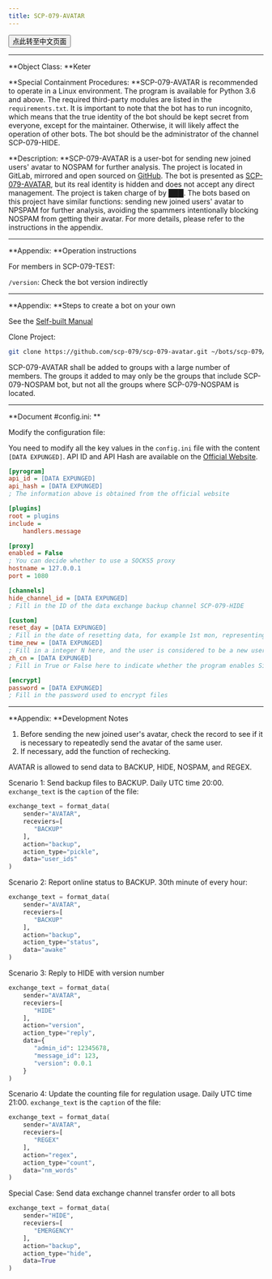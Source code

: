 ```yaml
---
title: SCP-079-AVATAR
---
```


<button onmouseover="PlaySound('totop1')" onmouseout="StopSound('totop1')" onclick="window.location.href = '/avatar-zh/';" class="zh">点此转至中文页面</button>

---

**Object Class: **Keter

**Special Containment Procedures: **SCP-079-AVATAR is recommended to operate in a Linux environment. The program is available for Python 3.6 and above. The required third-party modules are listed in the `requirements.txt`. It is important to note that the bot has to run incognito, which means that the true identity of the bot should be kept secret from everyone, except for the maintainer. Otherwise, it will likely affect the operation of other bots. The bot should be the administrator of the channel SCP-079-HIDE.

**Description: **SCP-079-AVATAR is a user-bot for sending new joined users' avatar to NOSPAM for further analysis. The project is located in GitLab, mirrored and open sourced on <a href="https://github.com/scp-079/scp-079-avatar" target="_blank">GitHub</a>. The bot is presented as <a href="https://t.me/SCP_079_AVATAR_BOT" class="079" target="_blank">SCP-079-AVATAR</a>, but its real identity is hidden and does not accept any direct management. The project is taken charge of by ███. The bots based on this project have similar functions: sending new joined users' avatar to NPSPAM for further analysis, avoiding the spammers intentionally blocking NOSPAM from getting their avatar. For more details, please refer to the instructions in the appendix.

---

**Appendix: **Operation instructions

For members in SCP-079-TEST:

`/version`: Check the bot version indirectly

---

**Appendix: **Steps to create a bot on your own

See the <a href="/how/">Self-built Manual</a> 

Clone Project:

```bash
git clone https://github.com/scp-079/scp-079-avatar.git ~/bots/scp-079/avatar
```

SCP-079-AVATAR shall be added to groups with a large number of members. The groups it added to may only be the groups that include SCP-079-NOSPAM bot, but not all the groups where SCP-079-NOSPAM is located.

---

**Document #config.ini: **

Modify the configuration file:

You need to modify all the key values ​​in the `config.ini` file with the content `[DATA EXPUNGED]`. API ID and API Hash are available on the <a href="https://my.telegram.org" target="_blank">Official Website</a>.

```ini
[pyrogram]
api_id = [DATA EXPUNGED]
api_hash = [DATA EXPUNGED]
; The information above is obtained from the official website

[plugins]
root = plugins
include =
    handlers.message

[proxy]
enabled = False
; You can decide whether to use a SOCKS5 proxy
hostname = 127.0.0.1
port = 1080

[channels]
hide_channel_id = [DATA EXPUNGED]
; Fill in the ID of the data exchange backup channel SCP-079-HIDE

[custom]
reset_day = [DATA EXPUNGED]
; Fill in the date of resetting data, for example 1st mon, representing the first Monday of every month
time_new = [DATA EXPUNGED]
; Fill in a integer N here, and the user is considered to be a new user within N seconds after the user joined the group
zh_cn = [DATA EXPUNGED]
; Fill in True or False here to indicate whether the program enables Simplified Chinese mode

[encrypt]
password = [DATA EXPUNGED]
; Fill in the password used to encrypt files
```

---

**Appendix: **Development Notes

1. Before sending the new joined user's avatar, check the record to see if it is necessary to repeatedly send the avatar of the same user.
2. If necessary, add the function of rechecking.

AVATAR is allowed to send data to BACKUP, HIDE, NOSPAM, and REGEX.

Scenario 1: Send backup files to BACKUP. Daily UTC time 20:00. `exchange_text` is the `caption` of the file:

```python
exchange_text = format_data(
    sender="AVATAR",
    receviers=[
       "BACKUP"
    ],
    action="backup",
    action_type="pickle",
    data="user_ids"
)
```

Scenario 2: Report online status to BACKUP. 30th minute of every hour:

```python
exchange_text = format_data(
    sender="AVATAR",
    receviers=[
       "BACKUP"
    ],
    action="backup",
    action_type="status",
    data="awake"
)
```

Scenario 3: Reply to HIDE with version number

```python
exchange_text = format_data(
    sender="AVATAR",
    receviers=[
       "HIDE"
    ],
    action="version",
    action_type="reply",
    data={
       "admin_id": 12345678,
       "message_id": 123,
       "version": 0.0.1
    }
)
```

Scenario 4: Update the counting file for regulation usage. Daily UTC time 21:00. `exchange_text` is the `caption` of the file:

```python
exchange_text = format_data(
    sender="AVATAR",
    receviers=[
       "REGEX"
    ],
    action="regex",
    action_type="count",
    data="nm_words"
)
```

Special Case: Send data exchange channel transfer order to all bots

```python
exchange_text = format_data(
    sender="HIDE",
    receviers=[
       "EMERGENCY"
    ],
    action="backup",
    action_type="hide",
    data=True
)
```

<audio src="/audio/door/dooropenpage.ogg" autoplay></audio>
<audio id="dooropen079" src="/audio/door/dooropen079.ogg"/>

